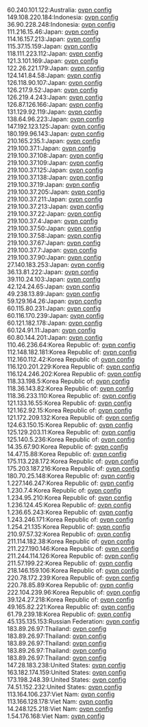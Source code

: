 60.240.101.122:Australia: [ovpn config](vpn/60_240_101_122.ovpn)  
149.108.220.184:Indonesia: [ovpn config](vpn/149_108_220_184.ovpn)  
36.90.228.248:Indonesia: [ovpn config](vpn/36_90_228_248.ovpn)  
111.216.15.46:Japan: [ovpn config](vpn/111_216_15_46.ovpn)  
114.16.157.213:Japan: [ovpn config](vpn/114_16_157_213.ovpn)  
115.37.15.159:Japan: [ovpn config](vpn/115_37_15_159.ovpn)  
118.111.223.112:Japan: [ovpn config](vpn/118_111_223_112.ovpn)  
121.3.101.169:Japan: [ovpn config](vpn/121_3_101_169.ovpn)  
122.26.221.179:Japan: [ovpn config](vpn/122_26_221_179.ovpn)  
124.141.84.58:Japan: [ovpn config](vpn/124_141_84_58.ovpn)  
126.118.90.107:Japan: [ovpn config](vpn/126_118_90_107.ovpn)  
126.217.9.52:Japan: [ovpn config](vpn/126_217_9_52.ovpn)  
126.219.4.243:Japan: [ovpn config](vpn/126_219_4_243.ovpn)  
126.87.126.166:Japan: [ovpn config](vpn/126_87_126_166.ovpn)  
131.129.92.119:Japan: [ovpn config](vpn/131_129_92_119.ovpn)  
138.64.96.223:Japan: [ovpn config](vpn/138_64_96_223.ovpn)  
147.192.123.125:Japan: [ovpn config](vpn/147_192_123_125.ovpn)  
180.199.96.143:Japan: [ovpn config](vpn/180_199_96_143.ovpn)  
210.165.235.1:Japan: [ovpn config](vpn/210_165_235_1.ovpn)  
219.100.37.1:Japan: [ovpn config](vpn/219_100_37_1.ovpn)  
219.100.37.108:Japan: [ovpn config](vpn/219_100_37_108.ovpn)  
219.100.37.109:Japan: [ovpn config](vpn/219_100_37_109.ovpn)  
219.100.37.125:Japan: [ovpn config](vpn/219_100_37_125.ovpn)  
219.100.37.138:Japan: [ovpn config](vpn/219_100_37_138.ovpn)  
219.100.37.19:Japan: [ovpn config](vpn/219_100_37_19.ovpn)  
219.100.37.205:Japan: [ovpn config](vpn/219_100_37_205.ovpn)  
219.100.37.211:Japan: [ovpn config](vpn/219_100_37_211.ovpn)  
219.100.37.213:Japan: [ovpn config](vpn/219_100_37_213.ovpn)  
219.100.37.22:Japan: [ovpn config](vpn/219_100_37_22.ovpn)  
219.100.37.4:Japan: [ovpn config](vpn/219_100_37_4.ovpn)  
219.100.37.50:Japan: [ovpn config](vpn/219_100_37_50.ovpn)  
219.100.37.58:Japan: [ovpn config](vpn/219_100_37_58.ovpn)  
219.100.37.67:Japan: [ovpn config](vpn/219_100_37_67.ovpn)  
219.100.37.7:Japan: [ovpn config](vpn/219_100_37_7.ovpn)  
219.100.37.90:Japan: [ovpn config](vpn/219_100_37_90.ovpn)  
27.140.183.253:Japan: [ovpn config](vpn/27_140_183_253.ovpn)  
36.13.81.222:Japan: [ovpn config](vpn/36_13_81_222.ovpn)  
39.110.24.103:Japan: [ovpn config](vpn/39_110_24_103.ovpn)  
42.124.24.65:Japan: [ovpn config](vpn/42_124_24_65.ovpn)  
49.238.13.89:Japan: [ovpn config](vpn/49_238_13_89.ovpn)  
59.129.164.26:Japan: [ovpn config](vpn/59_129_164_26.ovpn)  
60.115.80.231:Japan: [ovpn config](vpn/60_115_80_231.ovpn)  
60.116.170.239:Japan: [ovpn config](vpn/60_116_170_239.ovpn)  
60.121.182.178:Japan: [ovpn config](vpn/60_121_182_178.ovpn)  
60.124.91.11:Japan: [ovpn config](vpn/60_124_91_11.ovpn)  
60.80.144.201:Japan: [ovpn config](vpn/60_80_144_201.ovpn)  
110.46.236.64:Korea Republic of: [ovpn config](vpn/110_46_236_64.ovpn)  
112.148.182.181:Korea Republic of: [ovpn config](vpn/112_148_182_181.ovpn)  
112.160.112.42:Korea Republic of: [ovpn config](vpn/112_160_112_42.ovpn)  
116.120.201.229:Korea Republic of: [ovpn config](vpn/116_120_201_229.ovpn)  
116.124.246.202:Korea Republic of: [ovpn config](vpn/116_124_246_202.ovpn)  
118.33.198.5:Korea Republic of: [ovpn config](vpn/118_33_198_5.ovpn)  
118.36.143.82:Korea Republic of: [ovpn config](vpn/118_36_143_82.ovpn)  
118.36.233.110:Korea Republic of: [ovpn config](vpn/118_36_233_110.ovpn)  
121.133.16.55:Korea Republic of: [ovpn config](vpn/121_133_16_55.ovpn)  
121.162.92.15:Korea Republic of: [ovpn config](vpn/121_162_92_15.ovpn)  
121.172.209.132:Korea Republic of: [ovpn config](vpn/121_172_209_132.ovpn)  
124.63.150.15:Korea Republic of: [ovpn config](vpn/124_63_150_15.ovpn)  
125.129.203.11:Korea Republic of: [ovpn config](vpn/125_129_203_11.ovpn)  
125.140.5.236:Korea Republic of: [ovpn config](vpn/125_140_5_236.ovpn)  
14.35.67.90:Korea Republic of: [ovpn config](vpn/14_35_67_90.ovpn)  
14.47.15.88:Korea Republic of: [ovpn config](vpn/14_47_15_88.ovpn)  
175.113.228.172:Korea Republic of: [ovpn config](vpn/175_113_228_172.ovpn)  
175.203.187.216:Korea Republic of: [ovpn config](vpn/175_203_187_216.ovpn)  
180.70.25.148:Korea Republic of: [ovpn config](vpn/180_70_25_148.ovpn)  
1.227.146.247:Korea Republic of: [ovpn config](vpn/1_227_146_247.ovpn)  
1.230.7.4:Korea Republic of: [ovpn config](vpn/1_230_7_4.ovpn)  
1.234.95.210:Korea Republic of: [ovpn config](vpn/1_234_95_210.ovpn)  
1.236.124.45:Korea Republic of: [ovpn config](vpn/1_236_124_45.ovpn)  
1.236.65.243:Korea Republic of: [ovpn config](vpn/1_236_65_243.ovpn)  
1.243.246.171:Korea Republic of: [ovpn config](vpn/1_243_246_171.ovpn)  
1.254.21.135:Korea Republic of: [ovpn config](vpn/1_254_21_135.ovpn)  
210.97.57.32:Korea Republic of: [ovpn config](vpn/210_97_57_32.ovpn)  
211.114.182.38:Korea Republic of: [ovpn config](vpn/211_114_182_38.ovpn)  
211.227.190.146:Korea Republic of: [ovpn config](vpn/211_227_190_146.ovpn)  
211.244.114.126:Korea Republic of: [ovpn config](vpn/211_244_114_126.ovpn)  
211.57.199.22:Korea Republic of: [ovpn config](vpn/211_57_199_22.ovpn)  
218.146.159.106:Korea Republic of: [ovpn config](vpn/218_146_159_106.ovpn)  
220.78.172.239:Korea Republic of: [ovpn config](vpn/220_78_172_239.ovpn)  
220.78.85.89:Korea Republic of: [ovpn config](vpn/220_78_85_89.ovpn)  
222.104.239.96:Korea Republic of: [ovpn config](vpn/222_104_239_96.ovpn)  
39.124.27.218:Korea Republic of: [ovpn config](vpn/39_124_27_218.ovpn)  
49.165.82.221:Korea Republic of: [ovpn config](vpn/49_165_82_221.ovpn)  
61.79.239.18:Korea Republic of: [ovpn config](vpn/61_79_239_18.ovpn)  
45.135.135.153:Russian Federation: [ovpn config](vpn/45_135_135_153.ovpn)  
183.89.26.97:Thailand: [ovpn config](vpn/183_89_26_97.ovpn)  
183.89.26.97:Thailand: [ovpn config](vpn/183_89_26_97.ovpn)  
183.89.26.97:Thailand: [ovpn config](vpn/183_89_26_97.ovpn)  
183.89.26.97:Thailand: [ovpn config](vpn/183_89_26_97.ovpn)  
183.89.26.97:Thailand: [ovpn config](vpn/183_89_26_97.ovpn)  
147.28.183.238:United States: [ovpn config](vpn/147_28_183_238.ovpn)  
163.182.174.159:United States: [ovpn config](vpn/163_182_174_159.ovpn)  
173.198.248.39:United States: [ovpn config](vpn/173_198_248_39.ovpn)  
74.51.152.232:United States: [ovpn config](vpn/74_51_152_232.ovpn)  
113.164.106.237:Viet Nam: [ovpn config](vpn/113_164_106_237.ovpn)  
113.166.128.178:Viet Nam: [ovpn config](vpn/113_166_128_178.ovpn)  
14.248.125.218:Viet Nam: [ovpn config](vpn/14_248_125_218.ovpn)  
1.54.176.168:Viet Nam: [ovpn config](vpn/1_54_176_168.ovpn)  
